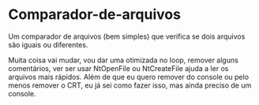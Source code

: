 # Comparador-de-arquivos
Um comparador de arquivos (bem simples) que verifica se dois arquivos são iguais ou diferentes.

Muita coisa vai mudar, vou dar uma otimizada no loop, remover alguns comentários, ver ser usar NtOpenFile ou NtCreateFile ajuda a ler os arquivos mais rápidos.
Além de que eu quero remover do console ou pelo menos remover o CRT, eu já sei como fazer isso, mas ainda preciso de um console.
